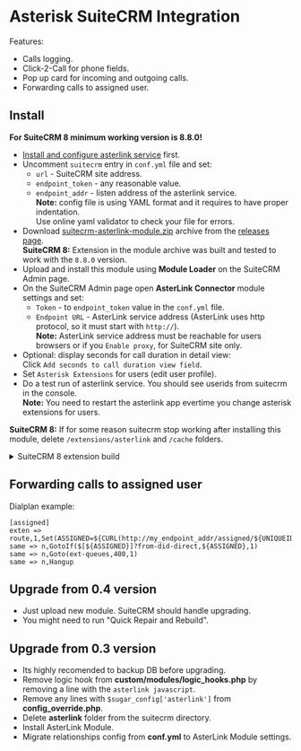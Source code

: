 # Asterisk SuiteCRM Integration
Features:
* Calls logging.
* Click-2-Call for phone fields.
* Pop up card for incoming and outgoing calls.
* Forwarding calls to assigned user.

##  Install
**For SuiteCRM 8 minimum working version is 8.8.0!**
* [Install and configure asterlink service](https://github.com/serfreeman1337/asterlink/blob/master/README.md) first.
* Uncomment `suitecrm` entry in `conf.yml` file and set:
  * `url` - SuiteCRM site address.
  * `endpoint_token` - any reasonable value.
  * `endpoint_addr` - listen address of the asterlink service.  
  **Note:** config file is using YAML format and it requires to have proper indentation.  
  Use online yaml validator to check your file for errors.
* Download [suitecrm-asterlink-module.zip](https://github.com/serfreeman1337/asterlink/releases/latest/download/suitecrm-asterlink-module.zip) archive from the [releases page](https://github.com/serfreeman1337/asterlink/releases).  
  **SuiteCRM 8:** Extension in the module archive was built and tested to work with the `8.8.0` version.
* Upload and install this module using **Module Loader** on the SuiteCRM Admin page.
* On the SuiteCRM Admin page open **AsterLink Connector** module settings and set:
  * `Token` - to `endpoint_token` value in the `conf.yml` file.
  * `Endpoint URL` - AsterLink service address (AsterLink uses http protocol, so it must start with `http://`).  
    **Note:** AsterLink service address must be reachable for users browsers or if you `Enable proxy`, for SuiteCRM site only.
* Optional: display seconds for call duration in detail view:  
  Click `Add seconds to call duration view field`.
* Set `Asterisk Extensions` for users (edit user profile).
* Do a test run of asterlink service. You should see userids from suitecrm in the console.  
  **Note:** You need to restart the asterlink app evertime you change asterisk extensions for users.

**SuiteCRM 8:** If for some reason suitecrm stop working after installing this module, delete `/extensions/asterlink` and `/cache` folders.

<details>
  <summary>
    SuiteCRM 8 extension build
  </summary>
  
  * Follow [Front-end Developer Install Guide](https://docs.suitecrm.com/8.x/developer/installation-guide/8.8.0-front-end-installation-guide/).
  * Run `yarn merge-angular-json`.
  * Run `yarn build:extension asterlink` to build this extension.
</details>

## Forwarding calls to assigned user
Dialplan example:
```
[assigned]
exten => route,1,Set(ASSIGNED=${CURL(http://my_endpoint_addr/assigned/${UNIQUEID})})
same => n,GotoIf($[${ASSIGNED}]?from-did-direct,${ASSIGNED},1)
same => n,Goto(ext-queues,400,1)
same => n,Hangup
```

## Upgrade from 0.4 version
* Just upload new module. SuiteCRM should handle upgrading.
* You might need to run "Quick Repair and Rebuild".

## Upgrade from 0.3 version
* Its highly recomended to backup DB before upgrading.
* Remove logic hook from **custom/modules/logic_hooks.php** by removing a line with the `asterlink javascript`.
* Remove any lines with `$sugar_config['asterlink']` from **config_override.php**.
* Delete **asterlink** folder from the suitecrm directory.
* Install AsterLink Module.
* Migrate relationships config from **conf.yml** to AsterLink Module settings.
